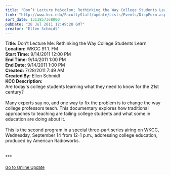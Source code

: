 ```yaml
---
title: "Don’t Lecture Me&colon; Rethinking the Way College Students Learn"
link: "http://www.kcc.edu/FacultyStaff/update/Lists/Events/DispForm.aspx?ID=114"
sort_date: 1311857368000
pubDate: "28 Jul 2011 12:49:28 GMT"
creator: "Ellen Schmidt"
---
```


<div><b>Title:</b> Don’t Lecture Me: Rethinking the Way College Students Learn</div>
<div><b>Location:</b> WKCC 91.1. FM</div>
<div><b>Start Time:</b> 9/14/2011 12:00 PM</div>
<div><b>End Time:</b> 9/14/2011 1:00 PM</div>
<div><b>End Date:</b> 9/14/2011 1:00 PM</div>
<div><b>Created:</b> 7/28/2011 7:49 AM</div>
<div><b>Created By:</b> Ellen Schmidt</div>
<div><b>KCC Description:</b> <div class="ExternalClass079A8FEA37B84A588BFEFBD7D014044E">
<div>Are today's college students learning what they need to know for the 21st century? </div>
<div> </div>
<div>Many experts say no, and one way to fix the problem is to change the way college professors teach. This documentary explores how traditional approaches to teaching are failing college students and what some in education are doing about it.</div>
<div> </div>
<div>
<div>
<div>This is the second program in a special three-part series airing on WKCC, Wednesday, September 14 from 12-1 p.m., addressing college education, produced by American Radioworks.</div></div></div></div>
<div> </div>
<div> </div>
<div>***</div>
<div> </div>
<div>
<div><font size="2"><a href="/FacultyStaff/update/Pages/dailyupdate.aspx">Go to Online Update</a></font></div>
<div><font size="2"></font> </div>
<div> </div></div>
<div></div></div>
